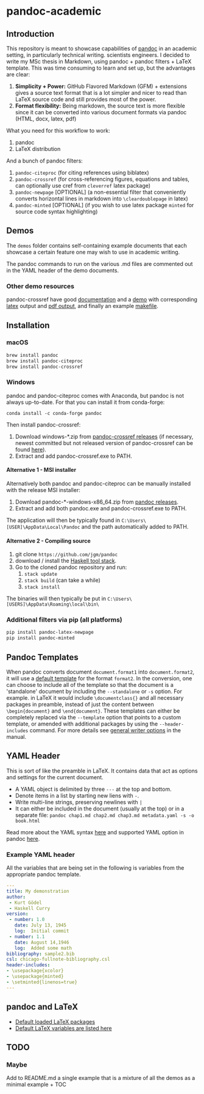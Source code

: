 # pandoc-academic

## Introduction

This repository is meant to showcase capabilities of [pandoc](http://pandoc.org/) in an academic setting, in particularly technical writing. scientists engineers. I decided to write my MSc thesis in Markdown, using pandoc + pandoc filters + LaTeX template. This was time consuming to learn and set up, but the advantages are clear:

1. **Simplicity + Power:** GitHub Flavored Markdown (GFM) + extensions gives a source text format that is a lot simpler and nicer to read than LaTeX source code and still provides most of the power.
2. **Format flexibility:** Being markdown, the source text is more flexible since it can be converted into various document formats via pandoc (HTML, docx, latex, pdf)

What you need for this workflow to work:

1. pandoc
2. LaTeX distribution

And a bunch of pandoc filters:

1. `pandoc-citeproc` (for citing references using biblatex)
2. `pandoc-crossref` (for cross-referencing figures, equations and tables, can optionally use cref from `cleverref` latex package)
3. `pandoc-newpage` [OPTIONAL] (a non-essential filter that conveniently converts horizontal lines in markdown into `\cleardoublepage` in latex)
4. `pandoc-minted` [OPTIONAL] (if you wish to use latex package `minted` for source code syntax highlighting)

## Demos

The `demos` folder contains self-containing example documents that each showcase a certain feature one may wish to use in academic writing.

The pandoc commands to run on the various .md files are commented out in the YAML header of the demo documents.

### Other demo resources

pandoc-crossref have good [documentation](https://github.com/lierdakil/pandoc-crossref/blob/master/docs/index.md) and a [demo](https://github.com/lierdakil/pandoc-crossref/blob/master/docs/demo/demo.md) with corresponding [latex](https://github.com/lierdakil/pandoc-crossref/blob/master/docs/demo/output.latex) output and [pdf output](https://github.com/lierdakil/pandoc-crossref/blob/master/docs/demo/output.pdf), and finally an example [makefile](https://github.com/lierdakil/pandoc-crossref/blob/master/docs/demo/Makefile).

## Installation

### macOS

```bash
brew install pandoc
brew install pandoc-citeproc
brew install pandoc-crossref
```

### Windows

pandoc and pandoc-citeproc comes with Anaconda, but pandoc is not always up-to-date. For that you can install it from conda-forge:

`conda install -c conda-forge pandoc`

Then install pandoc-crossref:

1. Download windows-*.zip from [pandoc-crossref releases](https://github.com/lierdakil/pandoc-crossref/releases) (if necessary, newest committed but not released version of pandoc-crossref can be found [here](https://ci.appveyor.com/project/lierdakil/pandoc-crossref/build/artifacts)).
2. Extract and add pandoc-crossref.exe to PATH.

#### Alternative 1 - MSI installer

Alternatively both pandoc and pandoc-citeproc can be manually installed with the release MSI installer:

1. Download pandoc-*-windows-x86_64.zip from [pandoc releases](https://github.com/jgm/pandoc/releases).
2. Extract and add both pandoc.exe and pandoc-crossref.exe to PATH.

The application will then be typically found in `C:\Users\[USER]\AppData\Local\Pandoc` and the path automatically added to PATH.

#### Alternative 2 - Compiling source

1. git clone `https://github.com/jgm/pandoc`
2. download / install the [Haskell tool stack](https://docs.haskellstack.org/en/stable/README/).
3. Go to the cloned pandoc repository and run:
    1. `stack update`
    2. `stack build` (can take a while)
    3. `stack install`

The binaries will then typically be put in `C:\Users\[USERS]\AppData\Roaming\local\bin\`

### Additional filters via pip (all platforms)

```bash
pip install pandoc-latex-newpage
pip install pandoc-minted
```

## Pandoc Templates

When pandoc converts document `document.format1` into `document.format2`, it will use a [default template](https://github.com/jgm/pandoc-templates) for the format `format2`. In the conversion, one can choose to include all of the template so that the document is a 'standalone' document by including the `--standalone` or `-s` option. For example. in LaTeX it would include `\documentclass{}` and all necessary packages in preamble, instead of just the content between `\begin{document}` and `\end{document}`. These templates can either be completely replaced via the `--template` option that points to a custom template, or amended with additional packages by using the `--header-includes` command. For more details see [general writer options](https://pandoc.org/MANUAL.html#general-writer-options) in the manual.

## YAML Header

This is sort of like the preamble in LaTeX. It contains data that act as options and settings for the current document.

* A YAML object is delimited by three `---` at the top and bottom.
* Denote items in a list by starting new liens with `-`.
* Write multi-line strings, preserving newlines with `|`
* It can either be included in the document (usually at the top) or in a separate file:
  `pandoc chap1.md chap2.md chap3.md metadata.yaml -s -o book.html`

Read more about the YAML syntax [here](https://en.wikipedia.org/wiki/YAML#Syntax) and supported YAML option in pandoc [here](https://pandoc.org/MANUAL.html#extension-yaml_metadata_block).

### Example YAML header

All the variables that are being set in the following is variables from the appropriate pandoc template.

```yaml
---
title: My demonstration
author:
 - Kurt Gödel
 - Haskell Curry
version:
 - number: 1.0
   date: July 13, 1945
   log:  Initial commit
 - number: 1.1
   date: August 14,1946
   log:  Added some math
bibliography: sample2.bib
csl: chicago-fullnote-bibliography.csl
header-includes:
- \usepackage{xcolor}
- \usepackage{minted}
- \setminted{linenos=true}
---
```

## pandoc and LaTeX

* [Default loaded LaTeX packages](https://pandoc.org/MANUAL.html#creating-a-pdf)
* [Default LaTeX variables are listed here](https://pandoc.org/MANUAL.html#variables-for-latex)

## TODO

### Maybe

Add to README.md a single example that is a mixture of all the demos as a minimal example + TOC
